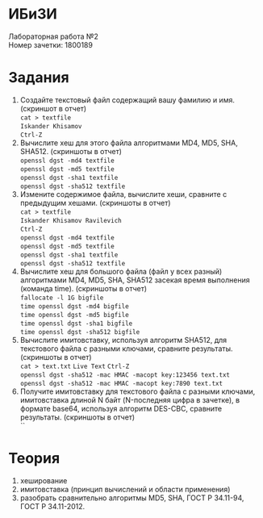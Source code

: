 # ИБиЗИ
Лабораторная работа №2  
Номер зачетки: 1800189
# Задания
1. Создайте текстовый файл содержащий вашу фамилию и имя. (скриншот в отчет)  
`cat > textfile`  
`Iskander Khisamov`  
`Ctrl-Z`
2. Вычислите хеш для этого файла алгоритмами MD4, MD5, SHA, SHA512. (скриншоты в отчет)  
`openssl dgst -md4 textfile`  
`openssl dgst -md5 textfile`  
`openssl dgst -sha1 textfile`  
`openssl dgst -sha512 textfile`
3. Измените содержимое файла, вычислите хеши, сравните с предыдущим хешами. (скриншоты в отчет)  
`cat > textfile`  
`Iskander Khisamov Ravilevich`  
`Ctrl-Z`  
`openssl dgst -md4 textfile`  
`openssl dgst -md5 textfile`  
`openssl dgst -sha1 textfile`  
`openssl dgst -sha512 textfile`
4. Вычислите хеш для большого файла (файл у всех разный) алгоритмами MD4, MD5, SHA, SHA512 засекая время выполнения (команда time). (скриншоты в отчет)  
`fallocate -l 1G bigfile`  
`time openssl dgst -md4 bigfile`  
`time openssl dgst -md5 bigfile`  
`time openssl dgst -sha1 bigfile`  
`time openssl dgst -sha512 bigfile`
5. Вычислите имитовставку, используя алгоритм SHA512, для текстового файла с разными ключами, сравните результаты. (скриншоты в отчет)  
`cat > text.txt`
`Live Text`
`Ctrl-Z`  
`openssl dgst -sha512 -mac HMAC -macopt key:123456 text.txt`  
`openssl dgst -sha512 -mac HMAC -macopt key:7890 text.txt` 
6. Получите имитовставку для текстового файла с разными ключами, имитовставка длиной N байт (N-последняя цифра в зачетке), в формате base64, используя алгоритм DES-CBC, сравните результаты. (скриншоты в отчет)  
``   
# Теория
1. хеширование
2. имитовставка (принцип вычислений и области применения)
3. разобрать сравнительно алгоритмы MD5, SHA, ГОСТ Р 34.11-94, ГОСТ Р 34.11-2012.
